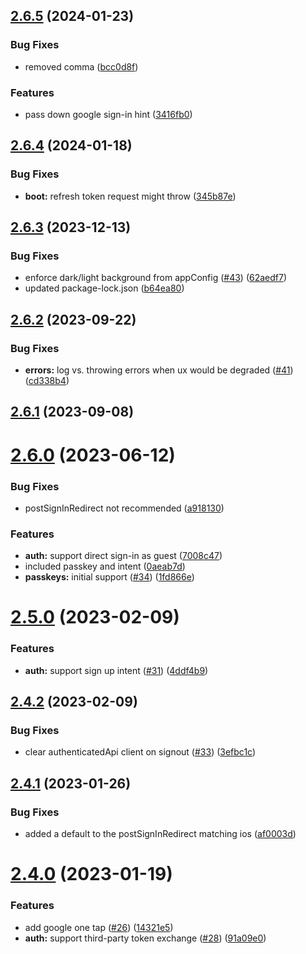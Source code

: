

## [2.6.5](https://github.com/rownd/android/compare/2.6.4...2.6.5) (2024-01-23)


### Bug Fixes

* removed comma ([bcc0d8f](https://github.com/rownd/android/commit/bcc0d8f3d5f4edb802b4171fc63e3be27ca17af1))


### Features

* pass down google sign-in hint ([3416fb0](https://github.com/rownd/android/commit/3416fb014d0bdd75ee0bca07e731c082ffdcbf73))

## [2.6.4](https://github.com/rownd/android/compare/2.6.3...2.6.4) (2024-01-18)


### Bug Fixes

* **boot:** refresh token request might throw ([345b87e](https://github.com/rownd/android/commit/345b87ec0969c1b1856a3efd9b5528a2e7ffdf7d))

## [2.6.3](https://github.com/rownd/android/compare/2.6.2...2.6.3) (2023-12-13)


### Bug Fixes

* enforce dark/light background from appConfig ([#43](https://github.com/rownd/android/issues/43)) ([62aedf7](https://github.com/rownd/android/commit/62aedf759b046ca419ed3d999a872bd4ae76d41b))
* updated package-lock.json ([b64ea80](https://github.com/rownd/android/commit/b64ea8005271ddaa297355d80d91eef80b5ab930))

## [2.6.2](https://github.com/rownd/android/compare/2.6.1...2.6.2) (2023-09-22)


### Bug Fixes

* **errors:** log vs. throwing errors when ux would be degraded ([#41](https://github.com/rownd/android/issues/41)) ([cd338b4](https://github.com/rownd/android/commit/cd338b47ad1dc413b9383c78b86cb932b8415c16))

## [2.6.1](https://github.com/rownd/android/compare/2.6.0...2.6.1) (2023-09-08)

# [2.6.0](https://github.com/rownd/android/compare/2.5.0...2.6.0) (2023-06-12)


### Bug Fixes

* postSignInRedirect not recommended ([a918130](https://github.com/rownd/android/commit/a918130f51aa09dd632071eef0aa7e62bf47e621))


### Features

* **auth:** support direct sign-in as guest ([7008c47](https://github.com/rownd/android/commit/7008c470fd159816ed065b0b15340dcccb6ed3f7))
* included passkey and intent ([0aeab7d](https://github.com/rownd/android/commit/0aeab7d68e4f0c515881f3a91dae0e5f6e950185))
* **passkeys:** initial support ([#34](https://github.com/rownd/android/issues/34)) ([1fd866e](https://github.com/rownd/android/commit/1fd866e067582c270a8f658c5b656b0758a13708))

# [2.5.0](https://github.com/rownd/android/compare/2.4.2...2.5.0) (2023-02-09)


### Features

* **auth:** support sign up intent ([#31](https://github.com/rownd/android/issues/31)) ([4ddf4b9](https://github.com/rownd/android/commit/4ddf4b9a482bd53a96902dac259b7b2c60e7a522))

## [2.4.2](https://github.com/rownd/android/compare/2.4.1...2.4.2) (2023-02-09)


### Bug Fixes

* clear authenticatedApi client on signout ([#33](https://github.com/rownd/android/issues/33)) ([3efbc1c](https://github.com/rownd/android/commit/3efbc1c6a718cb43e89d419ab47599f23fdb823e))

## [2.4.1](https://github.com/rownd/android/compare/2.4.0...2.4.1) (2023-01-26)


### Bug Fixes

* added a default to the postSignInRedirect matching ios ([af0003d](https://github.com/rownd/android/commit/af0003de29f13c12bd4447ce7bf767fcd9bbf942))

# [2.4.0](https://github.com/rownd/android/compare/2.3.2...2.4.0) (2023-01-19)


### Features

* add google one tap ([#26](https://github.com/rownd/android/issues/26)) ([14321e5](https://github.com/rownd/android/commit/14321e597c59fe20041546396ebdbddf85ebfabe))
* **auth:** support third-party token exchange ([#28](https://github.com/rownd/android/issues/28)) ([91a09e0](https://github.com/rownd/android/commit/91a09e01fb21eff43e043995a005db2587f980df))
